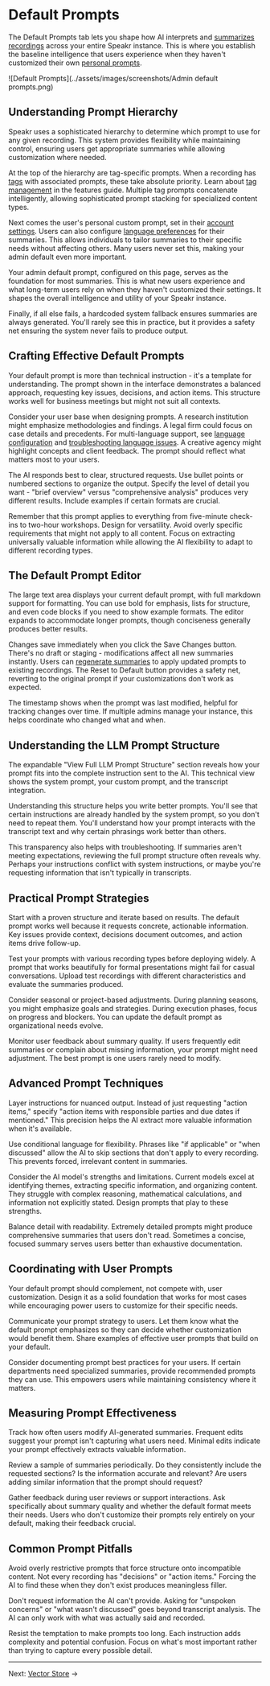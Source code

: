 # Default Prompts

The Default Prompts tab lets you shape how AI interprets and [summarizes recordings](../features.md#automatic-summarization) across your entire Speakr instance. This is where you establish the baseline intelligence that users experience when they haven't customized their own [personal prompts](../user-guide/settings.md#custom-prompts-tab).

![Default Prompts](../assets/images/screenshots/Admin default prompts.png)

## Understanding Prompt Hierarchy

Speakr uses a sophisticated hierarchy to determine which prompt to use for any given recording. This system provides flexibility while maintaining control, ensuring users get appropriate summaries while allowing customization where needed.

At the top of the hierarchy are tag-specific prompts. When a recording has [tags](../user-guide/settings.md#tag-management-tab) with associated prompts, these take absolute priority. Learn about [tag management](../features.md#tagging-system) in the features guide. Multiple tag prompts concatenate intelligently, allowing sophisticated prompt stacking for specialized content types.

Next comes the user's personal custom prompt, set in their [account settings](../user-guide/settings.md#custom-prompts-tab). Users can also configure [language preferences](../user-guide/settings.md#language-preferences) for their summaries. This allows individuals to tailor summaries to their specific needs without affecting others. Many users never set this, making your admin default even more important.

Your admin default prompt, configured on this page, serves as the foundation for most summaries. This is what new users experience and what long-term users rely on when they haven't customized their settings. It shapes the overall intelligence and utility of your Speakr instance.

Finally, if all else fails, a hardcoded system fallback ensures summaries are always generated. You'll rarely see this in practice, but it provides a safety net ensuring the system never fails to produce output.

## Crafting Effective Default Prompts

Your default prompt is more than technical instruction - it's a template for understanding. The prompt shown in the interface demonstrates a balanced approach, requesting key issues, decisions, and action items. This structure works well for business meetings but might not suit all contexts.

Consider your user base when designing prompts. A research institution might emphasize methodologies and findings. A legal firm could focus on case details and precedents. For multi-language support, see [language configuration](../features.md#language-support) and [troubleshooting language issues](../troubleshooting.md#summary-language-doesnt-match-preference). A creative agency might highlight concepts and client feedback. The prompt should reflect what matters most to your users.

The AI responds best to clear, structured requests. Use bullet points or numbered sections to organize the output. Specify the level of detail you want - "brief overview" versus "comprehensive analysis" produces very different results. Include examples if certain formats are crucial.

Remember that this prompt applies to everything from five-minute check-ins to two-hour workshops. Design for versatility. Avoid overly specific requirements that might not apply to all content. Focus on extracting universally valuable information while allowing the AI flexibility to adapt to different recording types.

## The Default Prompt Editor

The large text area displays your current default prompt, with full markdown support for formatting. You can use bold for emphasis, lists for structure, and even code blocks if you need to show example formats. The editor expands to accommodate longer prompts, though conciseness generally produces better results.

Changes save immediately when you click the Save Changes button. There's no draft or staging - modifications affect all new summaries instantly. Users can [regenerate summaries](../user-guide/transcripts.md) to apply updated prompts to existing recordings. The Reset to Default button provides a safety net, reverting to the original prompt if your customizations don't work as expected.

The timestamp shows when the prompt was last modified, helpful for tracking changes over time. If multiple admins manage your instance, this helps coordinate who changed what and when.

## Understanding the LLM Prompt Structure

The expandable "View Full LLM Prompt Structure" section reveals how your prompt fits into the complete instruction sent to the AI. This technical view shows the system prompt, your custom prompt, and the transcript integration.

Understanding this structure helps you write better prompts. You'll see that certain instructions are already handled by the system prompt, so you don't need to repeat them. You'll understand how your prompt interacts with the transcript text and why certain phrasings work better than others.

This transparency also helps with troubleshooting. If summaries aren't meeting expectations, reviewing the full prompt structure often reveals why. Perhaps your instructions conflict with system instructions, or maybe you're requesting information that isn't typically in transcripts.

## Practical Prompt Strategies

Start with a proven structure and iterate based on results. The default prompt works well because it requests concrete, actionable information. Key issues provide context, decisions document outcomes, and action items drive follow-up.

Test your prompts with various recording types before deploying widely. A prompt that works beautifully for formal presentations might fail for casual conversations. Upload test recordings with different characteristics and evaluate the summaries produced.

Consider seasonal or project-based adjustments. During planning seasons, you might emphasize goals and strategies. During execution phases, focus on progress and blockers. You can update the default prompt as organizational needs evolve.

Monitor user feedback about summary quality. If users frequently edit summaries or complain about missing information, your prompt might need adjustment. The best prompt is one users rarely need to modify.

## Advanced Prompt Techniques

Layer instructions for nuanced output. Instead of just requesting "action items," specify "action items with responsible parties and due dates if mentioned." This precision helps the AI extract more valuable information when it's available.

Use conditional language for flexibility. Phrases like "if applicable" or "when discussed" allow the AI to skip sections that don't apply to every recording. This prevents forced, irrelevant content in summaries.

Consider the AI model's strengths and limitations. Current models excel at identifying themes, extracting specific information, and organizing content. They struggle with complex reasoning, mathematical calculations, and information not explicitly stated. Design prompts that play to these strengths.

Balance detail with readability. Extremely detailed prompts might produce comprehensive summaries that users don't read. Sometimes a concise, focused summary serves users better than exhaustive documentation.

## Coordinating with User Prompts

Your default prompt should complement, not compete with, user customization. Design it as a solid foundation that works for most cases while encouraging power users to customize for their specific needs.

Communicate your prompt strategy to users. Let them know what the default prompt emphasizes so they can decide whether customization would benefit them. Share examples of effective user prompts that build on your default.

Consider documenting prompt best practices for your users. If certain departments need specialized summaries, provide recommended prompts they can use. This empowers users while maintaining consistency where it matters.

## Measuring Prompt Effectiveness

Track how often users modify AI-generated summaries. Frequent edits suggest your prompt isn't capturing what users need. Minimal edits indicate your prompt effectively extracts valuable information.

Review a sample of summaries periodically. Do they consistently include the requested sections? Is the information accurate and relevant? Are users adding similar information that the prompt should request?

Gather feedback during user reviews or support interactions. Ask specifically about summary quality and whether the default format meets their needs. Users who don't customize their prompts rely entirely on your default, making their feedback crucial.

## Common Prompt Pitfalls

Avoid overly restrictive prompts that force structure onto incompatible content. Not every recording has "decisions" or "action items." Forcing the AI to find these when they don't exist produces meaningless filler.

Don't request information the AI can't provide. Asking for "unspoken concerns" or "what wasn't discussed" goes beyond transcript analysis. The AI can only work with what was actually said and recorded.

Resist the temptation to make prompts too long. Each instruction adds complexity and potential confusion. Focus on what's most important rather than trying to capture every possible detail.

---

Next: [Vector Store](vector-store.md) →